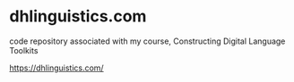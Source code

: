 # dhlinguistics.com
code repository associated with my course, Constructing Digital Language Toolkits

https://dhlinguistics.com/
